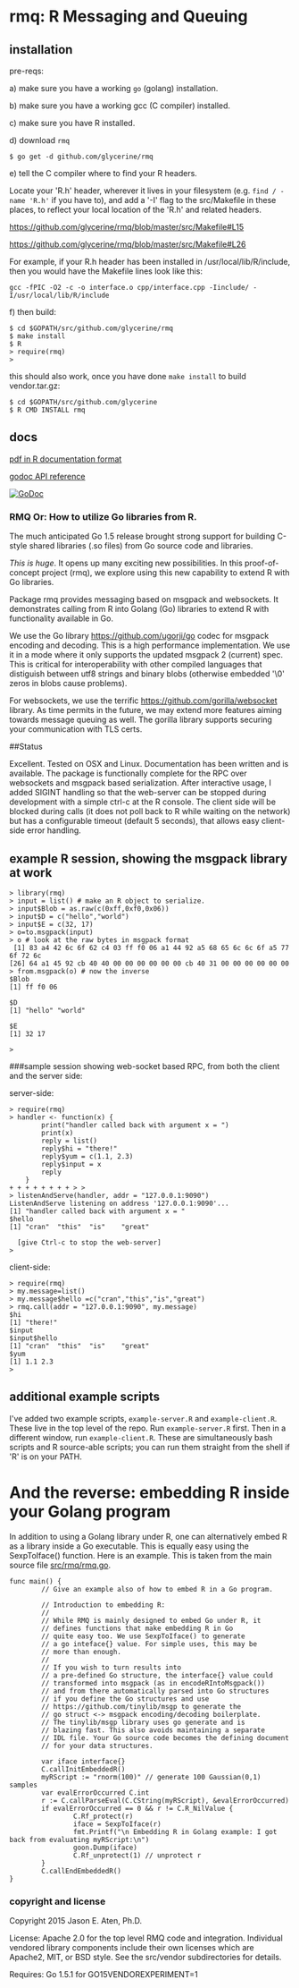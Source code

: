# rmq: R Messaging and Queuing

## installation

pre-reqs:

a) make sure you have a working `go` (golang) installation. 

b) make sure you have a working gcc (C compiler) installed.

c) make sure you have R installed.

d) download `rmq`

~~~
$ go get -d github.com/glycerine/rmq
~~~

e) tell the C compiler where to find your R headers.

Locate your 'R.h' header, wherever it lives in your
filesystem (e.g. `find / -name 'R.h'` if you have to),
and add a '-I' flag to the src/Makefile in these
places, to reflect your local location of the 'R.h' and
related headers.

https://github.com/glycerine/rmq/blob/master/src/Makefile#L15

https://github.com/glycerine/rmq/blob/master/src/Makefile#L26

For example, if your R.h header has been installed in /usr/local/lib/R/include, then
you would have the Makefile lines look like this:
~~~
gcc -fPIC -O2 -c -o interface.o cpp/interface.cpp -Iinclude/ -I/usr/local/lib/R/include
~~~

f) then build:

~~~
$ cd $GOPATH/src/github.com/glycerine/rmq
$ make install
$ R
> require(rmq)
>
~~~

this should also work, once you have done `make install` to build vendor.tar.gz:

~~~
$ cd $GOPATH/src/github.com/glycerine
$ R CMD INSTALL rmq
~~~


## docs

[pdf in R documentation format](https://github.com/glycerine/rmq/blob/master/rmq.pdf)

[godoc API reference](https://godoc.org/github.com/glycerine/rmq)

[![GoDoc](https://godoc.org/github.com/glycerine/rmq?status.svg)](https://godoc.org/github.com/glycerine/rmq)

### RMQ Or: How to utilize Go libraries from R.

The much anticipated Go 1.5 release brought strong support for building C-style shared libraries (.so files) from Go source code and libraries. 

*This is huge*. It opens up many exciting new possibilities. In this proof-of-concept project (rmq), we explore using this new capability to extend R with Go libraries.

Package rmq provides messaging based on msgpack and websockets. It demonstrates calling from R into Golang (Go) libraries to extend R with functionality available in Go.

We use the Go library https://github.com/ugorji/go codec for msgpack encoding and decoding. This is a high performance implementation. We use it in a mode where it only supports the updated msgpack 2 (current) spec. This is critical for interoperability with other compiled languages that distiguish between utf8 strings and binary blobs (otherwise embedded '\0' zeros in blobs cause problems).

For websockets, we use the terrific https://github.com/gorilla/websocket library. As time permits in the future, we may extend more features aiming towards message queuing as well. The gorilla library supports securing your communication with TLS certs.

##Status

Excellent. Tested on OSX and Linux. Documentation has been written and is available. The package is functionally complete for the RPC over websockets and msgpack based serialization.  After interactive usage, I added SIGINT handling so that the web-server can be stopped during development with a simple ctrl-c at the R console. The client side will be blocked during calls (it does not poll back to R while waiting on the network) but has a configurable timeout (default 5 seconds), that allows easy client-side error handling.



## example R session, showing the msgpack library at work

~~~
> library(rmq)
> input = list() # make an R object to serialize.
> input$Blob = as.raw(c(0xff,0xf0,0x06))
> input$D = c("hello","world")
> input$E = c(32, 17)
> o=to.msgpack(input)
> o # look at the raw bytes in msgpack format
 [1] 83 a4 42 6c 6f 62 c4 03 ff f0 06 a1 44 92 a5 68 65 6c 6c 6f a5 77 6f 72 6c
[26] 64 a1 45 92 cb 40 40 00 00 00 00 00 00 cb 40 31 00 00 00 00 00 00
> from.msgpack(o) # now the inverse
$Blob
[1] ff f0 06

$D
[1] "hello" "world"

$E
[1] 32 17

> 
~~~

###sample session showing web-socket based RPC, from both the client and the server side:

server-side:
~~~
> require(rmq) 
> handler <- function(x) {
        print("handler called back with argument x = ")
        print(x)
        reply = list()
        reply$hi = "there!"
        reply$yum = c(1.1, 2.3)
        reply$input = x
        reply
    }
+ + + + + + + + > > 
> listenAndServe(handler, addr = "127.0.0.1:9090")
ListenAndServe listening on address '127.0.0.1:9090'...
[1] "handler called back with argument x = "
$hello
[1] "cran"  "this"  "is"    "great"

  [give Ctrl-c to stop the web-server]
>
~~~

client-side:
~~~
> require(rmq)
> my.message=list()
> my.message$hello =c("cran","this","is","great")
> rmq.call(addr = "127.0.0.1:9090", my.message)
$hi
[1] "there!"
$input
$input$hello
[1] "cran"  "this"  "is"    "great"
$yum
[1] 1.1 2.3
> 
~~~

## additional example scripts

I've added two example scripts, `example-server.R` and `example-client.R`. These live in the top level of the repo. Run `example-server.R` first. Then in a different window, run `example-client.R`. These are simultaneously bash scripts and R source-able scripts; you can run them straight from the shell if 'R' is on your PATH.


# And the reverse: embedding R inside your Golang program

In addition to using a Golang library under R, one can alternatively embed R as a library inside a Go executable. This is equally easy
using the SexpToIface() function. Here is an example. This is taken from the main source file [src/rmq/rmq.go](https://github.com/glycerine/rmq/blob/master/src/rmq/rmq.go). 

~~~
func main() {
        // Give an example also of how to embed R in a Go program.

        // Introduction to embedding R:
        //
        // While RMQ is mainly designed to embed Go under R, it
        // defines functions that make embedding R in Go
        // quite easy too. We use SexpToIface() to generate
        // a go inteface{} value. For simple uses, this may be
        // more than enough.
        //
        // If you wish to turn results into
        // a pre-defined Go structure, the interface{} value could
        // transformed into msgpack (as in encodeRIntoMsgpack())
        // and from there automatically parsed into Go structures
        // if you define the Go structures and use
        // https://github.com/tinylib/msgp to generate the
        // go struct <-> msgpack encoding/decoding boilerplate.
        // The tinylib/msgp library uses go generate and is
        // blazing fast. This also avoids maintaining a separate
        // IDL file. Your Go source code becomes the defining document
        // for your data structures.

        var iface interface{}
        C.callInitEmbeddedR()
        myRScript := "rnorm(100)" // generate 100 Gaussian(0,1) samples
        var evalErrorOccurred C.int
        r := C.callParseEval(C.CString(myRScript), &evalErrorOccurred)
        if evalErrorOccurred == 0 && r != C.R_NilValue {
                C.Rf_protect(r)
                iface = SexpToIface(r)
                fmt.Printf("\n Embedding R in Golang example: I got back from evaluating myRScript:\n")
                goon.Dump(iface)
                C.Rf_unprotect(1) // unprotect r
        }
        C.callEndEmbeddedR()
}
~~~


### copyright and license

Copyright 2015 Jason E. Aten, Ph.D.

License: Apache 2.0 for the top level RMQ code and integration. Individual vendored library components include their own licenses which are Apache2, MIT, or BSD style. See the src/vendor subdirectories for details.

Requires: Go 1.5.1 for GO15VENDOREXPERIMENT=1
